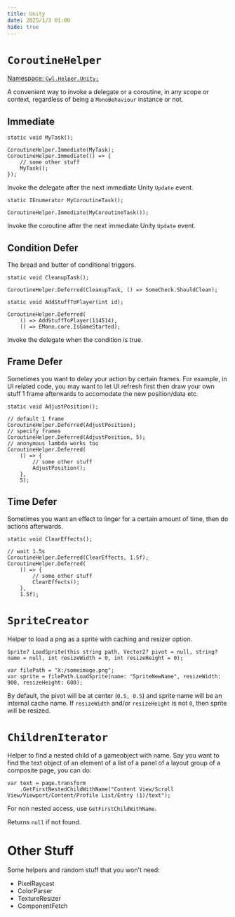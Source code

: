 ```yaml
---
title: Unity
date: 2025/1/3 01:00
hide: true
---
```


# `CoroutineHelper`

[Namespace: `Cwl.Helper.Unity;`](https://github.com/gottyduke/Elin.Plugins/tree/master/CustomWhateverLoader/Helper/Unity)

A convenient way to invoke a delegate or a coroutine, in any scope or context, regardless of being a `MonoBehaviour` instance or not.

## Immediate
```cs:no-line-numbers
static void MyTask();

CoroutineHelper.Immediate(MyTask);
CoroutineHelper.Immediate(() => {
    // some other stuff
    MyTask();
});
```

Invoke the delegate after the next immediate Unity `Update` event.

```cs:no-line-numbers
static IEnumerator MyCoroutineTask();

CoroutineHelper.Immediate(MyCoroutineTask());
```

Invoke the coroutine after the next immediate Unity `Update` event.

## Condition Defer

The bread and butter of conditional triggers.
```cs:no-line-numbers
static void CleanupTask();

CoroutineHelper.Deferred(CleanupTask, () => SomeCheck.ShouldClean);

static void AddStuffToPlayer(int id);

CoroutineHelper.Deferred(
    () => AddStuffToPlayer(114514),
    () => EMono.core.IsGameStarted);
```

Invoke the delegate when the condition is true.

## Frame Defer

Sometimes you want to delay your action by certain frames. For example, in UI related code, you may want to let UI refresh first then draw your own stuff 1 frame afterwards to accomodate the new position/data etc.
```cs:no-line-numbers
static void AdjustPosition();

// default 1 frame
CoroutineHelper.Deferred(AdjustPosition);
// specify frames
CoroutineHelper.Deferred(AdjustPosition, 5);
// anonymous lambda works too
CoroutineHelper.Deferred(
    () => {
        // some other stuff
        AdjustPosition();
    },
    5);
```

## Time Defer

Sometimes you want an effect to linger for a certain amount of time, then do actions afterwards.
```cs:no-line-numbers
static void ClearEffects();

// wait 1.5s
CoroutineHelper.Deferred(ClearEffects, 1.5f);
CoroutineHelper.Deferred(
    () => {
        // some other stuff
        ClearEffects();
    },
    1.5f);
```

# `SpriteCreator`

Helper to load a png as a sprite with caching and resizer option.
```cs:no-line-numbers
Sprite? LoadSprite(this string path, Vector2? pivot = null, string? name = null, int resizeWidth = 0, int resizeHeight = 0);

var filePath = "X:/someimage.png";
var sprite = filePath.LoadSprite(name: "SpriteNewName", resizeWidth: 900, resizeHeight: 600);
```

By default, the pivot will be at center (`0.5, 0.5`) and sprite name will be an internal cache name. If `resizeWidth` and/or `resizeHeight` is not `0`, then sprite will be resized.

# `ChildrenIterator`

Helper to find a nested child of a gameobject with name. Say you want to find the text object of an element of a list of a panel of a layout group of a composite page, you can do:
```cs:no-line-numbers
var text = page.transform
    .GetFirstNestedChildWithName("Content View/Scroll View/Viewport/Content/Profile List/Entry (1)/text");
```

For non nested access, use `GetFirstChildWithName`.

Returns `null` if not found.

# Other Stuff

Some helpers and random stuff that you won't need:

+ PixelRaycast
+ ColorParser
+ TextureResizer
+ ComponentFetch